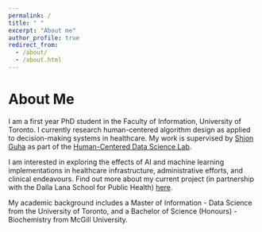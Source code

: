 ```yaml
---
permalink: /
title: " "
excerpt: "About me"
author_profile: true
redirect_from: 
  - /about/
  - /about.html
---
```


About Me
======
I am a first year PhD student in the Faculty of Information, University of Toronto. I currently research human-centered algorithm design as applied to decision-making systems in healthcare. My work is supervised by [Shion Guha](https://ischool.utoronto.ca/profile/shion-guha/) as part of the [Human-Centered Data Science Lab](https://hcds-uoft.ca/). 

I am interested in exploring the effects of AI and machine learning implementations in healthcare infrastructure, administrative efforts, and clinical endeavours. Find out more about my current project (in partnership with the Dalla Lana School for Public Health) [here](https://cifar.ca/ai/ai-and-society/cifar-solution-networks/ai-for-diabetes-prediction-and-prevention/).

My academic background includes a Master of Information - Data Science from the University of Toronto, and a Bachelor of Science (Honours) - Biochemistry from McGill University.
